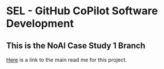 # SEL - GitHub CoPilot Software Development 

## This is the NoAI Case Study 1 Branch

[Here](https://github.com/WSUCptSCapstone-F23-S24/sel-githubcopilotassistedsoftwaredev/blob/main/readme.md) is a link to the main read me for this project.
